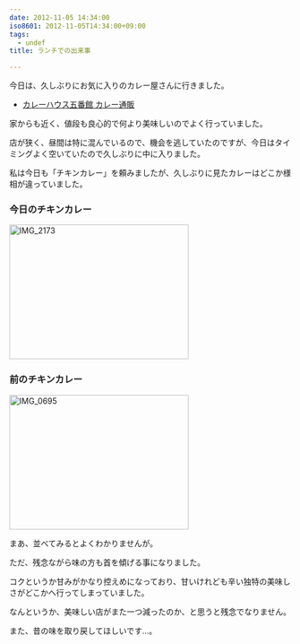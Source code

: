 ```yaml
---
date: 2012-11-05 14:34:00
iso8601: 2012-11-05T14:34:00+09:00
tags:
  - undef
title: ランチでの出来事

---
```


<p>今日は、久しぶりにお気に入りのカレー屋さんに行きました。</p>

<ul><li><a href="http://www.5bankan.com/">カレーハウス五番館 カレー通販</a></li></ul>

<p>家からも近く、値段も良心的で何より美味しいのでよく行っていました。</p>

<p>店が狭く、昼間は特に混んでいるので、機会を逃していたのですが、今日はタイミングよく空いていたので久しぶりに中に入りました。</p>

<p>私は今日も「チキンカレー」を頼みましたが、久しぶりに見たカレーはどこか様相が違っていました。</p>

<h3>今日のチキンカレー</h3>

<p><a href="http://www.flickr.com/photos/33967289@N07/8156739961/" title="IMG_2173 by nqou.net, on Flickr"><img src="http://farm9.staticflickr.com/8058/8156739961_47243317ee_n.jpg" width="320" height="240" alt="IMG_2173"></a></p>

<h3>前のチキンカレー</h3>

<p><a href="http://www.flickr.com/photos/33967289@N07/8156783082/" title="IMG_0695 by nqou.net, on Flickr"><img src="http://farm8.staticflickr.com/7264/8156783082_e1891c4c92_n.jpg" width="320" height="240" alt="IMG_0695"></a></p>

<p>まあ、並べてみるとよくわかりませんが。</p>

<p>ただ、残念ながら味の方も首を傾げる事になりました。</p>

<p>コクというか甘みがかなり控えめになっており、甘いけれども辛い独特の美味しさがどこかへ行ってしまっていました。</p>

<p>なんというか、美味しい店がまた一つ減ったのか、と思うと残念でなりません。</p>

<p>また、昔の味を取り戻してほしいです…。</p>
    	
